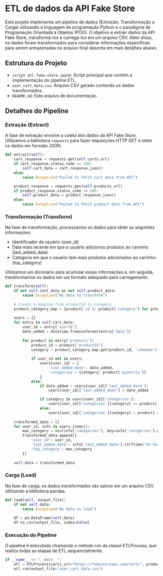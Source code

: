 # ETL de dados da API Fake Store

Este projeto implementa um pipeline de dados (Extração, Transformação e Carga) utilizando a linguagem de programação Python e o paradigma de Programação Orientada a Objetos (POO). O objetivo é extrair dados da API Fake Store, transformá-los e carregá-los em um arquivo CSV. Além disso, os dados foram transformados para considerar informações especificas para serem armazenadas no arquivo final descrita em mais detalhes abaixo. 

## Estrutura do Projeto

- `script_etl_fake-store.ipynb`: Script principal que contém a implementação do pipeline ETL.
- `user_cart_data.csv`: Arquivo CSV gerado contendo os dados transformados.
- `README.md`: Este arquivo de documentação.

## Detalhes do Pipeline

### Extração (Extract)

A fase de extração envolve a coleta dos dados da API Fake Store. Utilizamos a biblioteca `requests` para fazer requisições HTTP GET e obter os dados em formato JSON.

```python
def extract(self):
    cart_response = requests.get(self.carts_url)
    if cart_response.status_code == 200:
        self.cart_data = cart_response.json()
    else:
        raise Exception("Failed to fetch cart data from API")

    product_response = requests.get(self.products_url)
    if product_response.status_code == 200:
        self.product_data = product_response.json()
    else:
        raise Exception("Failed to fetch product data from API")
```        

### Transformação (Transform)

Na fase de transformação, processamos os dados para obter as seguintes informações:

- Identificador de usuário (user_id)
- Data mais recente em que o usuário adicionou produtos ao carrinho (last_added_date)
- Categoria em que o usuário tem mais produtos adicionados ao carrinho (top_category)

Utilizamos um dicionário para acumular essas informações e, em seguida, transformamos os dados em um formato adequado para carregamento.

```python
def transform(self):
    if not self.cart_data or not self.product_data:
        raise Exception("No data to transform")
    
    # Create a mapping from productId to category
    product_category_map = {product['id']: product['category'] for product in self.product_data}
    
    users = {}
    for entry in self.cart_data:
        user_id = entry['userId']
        date_added = datetime.fromisoformat(entry['date'])
        
        for product in entry['products']:
            product_id = product['productId']
            category = product_category_map.get(product_id, 'unknown')
            
            if user_id not in users:
                users[user_id] = {
                    'last_added_date': date_added,
                    'categories': {category: product['quantity']}
                }
            else:
                if date_added > users[user_id]['last_added_date']:
                    users[user_id]['last_added_date'] = date_added

                if category in users[user_id]['categories']:
                    users[user_id]['categories'][category] += product['quantity']
                else:
                    users[user_id]['categories'][category] = product['quantity']
    
    transformed_data = []
    for user_id, info in users.items():
        max_category = max(info['categories'], key=info['categories'].get)
        transformed_data.append({
            'user_id': user_id,
            'last_added_date': info['last_added_date'].strftime('%Y-%m-%d'),
            'top_category': max_category
        })
    
    self.data = transformed_data
```    

### Carga (Load)
Na fase de carga, os dados transformados são salvos em um arquivo CSV utilizando a biblioteca pandas.

```python
def load(self, output_file):
    if not self.data:
        raise Exception("No data to load")
    
    df = pd.DataFrame(self.data)
    df.to_csv(output_file, index=False)
```    

### Execução do Pipeline
O pipeline é executado chamando o método run da classe ETLProcess, que realiza todas as etapas de ETL sequencialmente.

```python
if __name__ == "__main__":
    etl = ETLProcess(carts_url="https://fakestoreapi.com/carts", products_url="https://fakestoreapi.com/products")
    etl.run(output_file="user_cart_data.csv")
```
